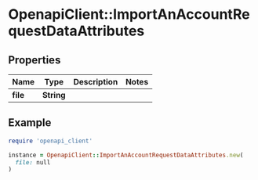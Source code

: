 # OpenapiClient::ImportAnAccountRequestDataAttributes

## Properties

| Name | Type | Description | Notes |
| ---- | ---- | ----------- | ----- |
| **file** | **String** |  |  |

## Example

```ruby
require 'openapi_client'

instance = OpenapiClient::ImportAnAccountRequestDataAttributes.new(
  file: null
)
```

